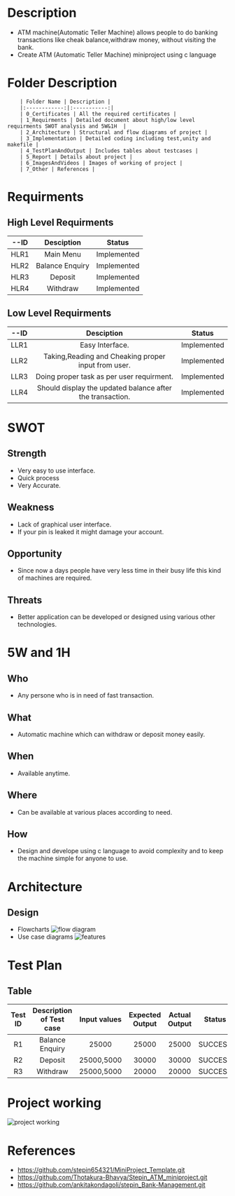 # Description
 * ATM machine(Automatic Teller Machine) allows people to do banking transactions like cheak balance,withdraw money, without visiting the bank.
 * Create ATM (Automatic Teller Machine) miniproject using c language

# Folder Description
        | Folder Name | Description |
        |:------------:|:-----------:|
        | 0_Certificates | All the required certificates | 
        | 1_Requirments | Detailed document about high/low level requirments SWOT analysis and 5W&1H  |
        | 2_Architecture | Structural and flow diagrams of project |
        | 3_Implementation | Detailed coding including test,unity and makefile |
        | 4_TestPlanAndOutput | Includes tables about testcases |
        | 5_Report | Details about project |
        | 6_ImagesAndVideos | Images of working of project |
        | 7_Other | References |
  

# Requirments
## High Level Requirments

| --ID | Desciption | Status |
|:------------:|:-----------:|:---------:|
 | HLR1 | Main Menu | Implemented |
 | HLR2 | Balance Enquiry | Implemented |
 | HLR3 | Deposit | Implemented |
 | HLR4 | Withdraw | Implemented |
    
## Low Level Requirments
  | --ID | Desciption | Status |
  |:------------:|:-----------:|:---------:|
  | LLR1 | Easy Interface. | Implemented |
  | LLR2 | Taking,Reading and Cheaking proper input from user. | Implemented |
  | LLR3 | Doing proper task as per user requirment. | Implemented |
  | LLR4 | Should display the updated balance after the transaction. | Implemented |

# SWOT
 ## Strength
  * Very easy to use interface.
  * Quick process
  * Very Accurate.

 ## Weakness
 * Lack of graphical user interface.
 * If your pin is leaked it might damage your account.

 ## Opportunity
 * Since now a days people have very less time in their busy life this kind of machines are required.

 ## Threats
 * Better application can be developed or designed using various other technologies.

# 5W and 1H
 ## Who
  * Any persone who is in need of fast transaction.

 ## What
  * Automatic machine which can withdraw or deposit money easily.

 ## When
  * Available anytime.

 ## Where 
  * Can be available at various places according to need.

 ## How
  * Design and develope using c language to avoid complexity and to keep the machine simple for anyone to use.

# Architecture
    
## Design
 * Flowcharts
    ![flow diagram](https://user-images.githubusercontent.com/98864424/153283426-b7f6c14f-98c3-4195-bcd0-e64fa240b867.png)
 * Use case diagrams
    ![features](https://user-images.githubusercontent.com/98864424/153333487-4ba1cab3-24b7-4e85-984b-27bb2154e8c9.png)


# Test Plan  
## Table
| Test ID   | Description of Test case | Input values | Expected Output | Actual Output | Status |
|:-----:|:--------------------------:|:--------------:|:-----------------:|:---------------:|:---------:|
| R1  | Balance Enquiry | 25000 |25000| 25000|SUCCESS|
| R2  | Deposit | 25000,5000 | 30000 |30000|SUCCESS|
| R3  | Withdraw | 25000,5000 | 20000 | 20000 |SUCCESS|


# Project working
![project working](https://user-images.githubusercontent.com/98864424/153477162-b0e3f0fd-d513-4e3e-9992-61666a902aad.jpg)

# References
 * https://github.com/stepin654321/MiniProject_Template.git
 * https://github.com/Thotakura-Bhavya/Stepin_ATM_miniproject.git
 * https://github.com/ankitakondagoli/stepin_Bank-Management.git
